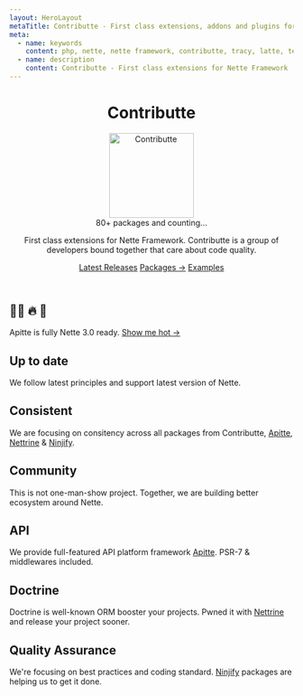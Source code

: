 ```yaml
---
layout: HeroLayout
metaTitle: Contributte - First class extensions, addons and plugins for Nette Framework. Planty of examples and tricks for Nette.
meta:
  - name: keywords
    content: php, nette, nette framework, contributte, tracy, latte, templates, database, extensions, addons, plugins
  - name: description
    content: Contributte - First class extensions for Nette Framework
---
```


<header class="text-center">
  <h1 class="hidden">Contributte</h1>
  <div class="flex mt-6">
    <div class="flex-1">
      <img src="/contributte.png" class="m-auto" alt="Contributte" title="Contributte logo" width="150">
    </div>
    <div class="flex-1 flex flex-col leading-tight">
      <span class="text-8xl">80+</span>
      <span class="text-gray-600 text-base font-bold">packages and counting...</span>
    </div>
  </div>
  <p class="text-2xl text-gray-600 mt-6">
    First class extensions for Nette Framework. 
    Contributte is a group of developers bound together that care about code quality.
  </p>
  <div class="mt-6">
      <a href="/releases/" class="bg-blue-600 hover:bg-blue-700 text-white font-bold py-2 px-4 rounded">Latest Releases</a>
      <a href="/packages/" class="bg-blue-600 hover:bg-blue-700 text-white font-bold py-2 px-4 rounded">Packages →</a>
      <a href="/examples/" class="bg-blue-600 hover:bg-blue-700 text-white font-bold py-2 px-4 rounded">Examples</a>
  </div>
</header>

<div class="mt-12">
  <h2 class="text-center text-3xl">👨‍🚒 🔥 ‍🚒</h2>
  <p class="explanation explanation--hotness">Apitte is fully Nette 3.0 ready. <a class="show" href="/blabs/2019/apitte-nette-3-0-ready.html">Show me hot →</a></p>
</div>

<div class="mt-12 flex flex-wrap">
  <div class="md:w-1/3 sm:w-100 px-4 pb-6">
    <h2 class="text-2xl font-medium">Up to date</h2>
    <p>We follow latest principles and support latest version of Nette.</p>
  </div>
  <div class="md:w-1/3 sm:w-100 px-4 pb-6">
    <h2 class="text-2xl font-medium">Consistent</h2>
    <p>We are focusing on consitency across all packages from Contributte, <a href="/apitte/">Apitte</a>, <a href="/nettrine/">Nettrine</a> & <a href="/ninjify/">Ninjify</a>.</p>
  </div>
  <div class="md:w-1/3 sm:w-100 px-4 pb-6">
    <h2 class="text-2xl font-medium">Community</h2>
    <p>This is not one-man-show project. Together, we are building better ecosystem around Nette.</p>
  </div>
  <div class="md:w-1/3 sm:w-100 px-4 pb-6">
    <h2 class="text-2xl font-medium">API</h2>
    <p>We provide full-featured API platform framework <a href="/apitte/">Apitte</a>. PSR-7 & middlewares included.</p>
  </div>
  <div class="md:w-1/3 sm:w-100 px-4 pb-6">
    <h2 class="text-2xl font-medium">Doctrine</h2>
    <p>Doctrine is well-known ORM booster your projects. Pwned it with <a href="/nettrine/">Nettrine</a> and release your project sooner.</p>
  </div>
  <div class="md:w-1/3 sm:w-100 px-4 pb-6">
    <h2 class="text-2xl font-medium">Quality Assurance</h2>
    <p>We're focusing on best practices and coding standard. <a href="/ninjify/">Ninjify</a> packages are helping us to get it done.  </p>
  </div>
</div>

